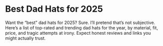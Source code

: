 # Best Dad Hats for 2025

Want the “best” dad hats for 2025? Sure. I’ll pretend that’s not subjective. Here’s a list of top-rated and trending dad hats for the year, by material, fit, price, and tragic attempts at irony. Expect honest reviews and links you might actually trust.